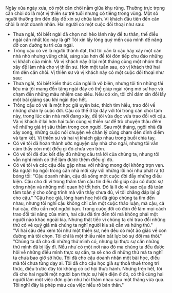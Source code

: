 Ngày xửa ngày xưa, có một căn chòi nằm giữa khu rừng. Thường trực trong căn chòi đó là một vị thiền sư trẻ tuổi nhưng có tiếng trong vùng. Một số người thường tìm đến đây để xin sự chữa lành. 
Vị khách đầu tiên đến căn chòi là một doanh nhân. Hai người có một cuộc đối thoại như sau:
- Thưa ngài, tôi biết ngài đã chọn nơi hẻo lánh này để tu thân, thế điều ngài cần nhất lúc này là gì? Tôi xin lấy lòng quý mến của mình để nâng đỡ con đường tu trì của ngài.
- Trông cậu có vẻ là người thành đạt, thứ tôi cần là cậu hãy xây một căn nhà nhỏ nhưng vững chãi, sáng sủa hơn để tôi đón tiếp chu đáo những vị khách của mình.
Và vị khách này ở lại một tháng cùng một nhóm thợ xây để làm nhà cho vị thiền sư.
Hơn một tuần sau, có vị khách thứ hai tìm đến căn chòi. Vị thiền sư và vị khách này có một cuộc đối thoại như sau: 
- Thưa ngài, tôi biết kiến thức của ngài là vô biên, nhưng tôi tin những tài liệu mà tôi mang đến tặng ngài đây có thể giúp ngài rộng mở sự học và chạm đến những màu nhiệm cao siêu. Nếu có xin, tôi chỉ dám xin đổi lấy một bài giảng sau khi ngài đọc hết. 
- Trông cậu có vẻ là một học giả uyên bác, thích tìm hiểu, trao đổi về những chân lý cuộc đời. Cậu có thể ở lại đây với tôi trong căn chòi tạm này, trong lúc căn nhà mới đang xây, để tôi vừa đọc vừa trao đổi với cậu. 
Và vị khách ở lại hơn hai tuần cùng vị thiền sư để trò chuyện thâu đêm về những giá trị sâu thẳm trong con người. 
Sau một tháng, ngôi nhà đã xây xong, những cuộc nói chuyện về chân lý cũng chạm đến đỉnh điểm và tạm kết. Vị thiền sư và hai vị khách gặp nhau trong buổi chia tay.
- Có vẻ tôi đã hoàn thành ước nguyện xây nhà cho ngài, nhưng tôi vẫn cảm thấy còn một điều gì đó chưa vẹn tròn.
- Có vẻ tôi đã đúc kết đầy đủ những câu trả lời của chúng ta, nhưng tôi vẫn nghĩ mình có thể làm được thêm điều gì đó. 
- Có vẻ tôi và các cậu đều gặp nhau với những mong đợi không trọn vẹn. 
Ba người họ ngồi trong căn nhà mới xây với những lời nói như phát ra từ bóng tối:
"Cậu doanh nhân, cậu đã sống một cuộc đời đầy những điều kiện. Cậu cho đi vì trong thâm tâm cậu tin điều đó giúp cậu có được sự công nhận và những mối quan hệ tốt hơn. Đó là lí do vì sao cậu đã toàn tâm toàn ý cho công trình mà vẫn thấy chưa đủ, vì tôi chẳng đáp lại gì cho cậu."
"Cậu học giả, lòng ham học hỏi đã giúp chúng ta tìm đến nhau, nhưng tôi nghĩ cậu không chỉ cần một cuộc thảo luận, mà cậu, cả hai cậu, đều cần một người bạn. Trong cuộc đời cô đơn để làm mọi cách trao đổi tài năng của mình, hai cậu đã tìm đến tôi mà không phải một người nào khác ngoài kia. Nhưng thật tiếc vì chúng ta chỉ trao đổi những thứ có vẻ quý giá mà chúng ta nghĩ người kia sẽ cần và hứng thú."   
"Vì hai cậu đều xem tôi như một thiền sư, nên đều có một ảo giác về con đường mà tôi chọn. Tôi chỉ là một thiếu niên bất lực bỏ sự đời mà thôi." 
"Chúng ta đã cho đi những thứ mình có, nhưng lại thực sự cần những thứ mình đã bị lấy đi. Nếu như có một nơi nào đó mà chúng ta đều được hỏi về những điều mình thực sự cần, ta sẽ cho đi những thứ mà ta nghĩ ta chưa bao giờ sở hữu. Tôi đã cho cậu doanh nhân một bài học, điều mà tôi chưa từng dạy ai. Tôi đã cho cậu học giả sự thoả thuê trong tri thức, điều trước đây tôi không có cơ hội thực hành. Nhưng trên hết, tôi đã cho hai người một người bạn thực sự hiện diện ở đó, có thể cùng hai người làm một việc đơn giản như hỏi thăm nhau sau một tháng vừa qua. Tôi nghĩ đây là phép màu của việc hiểu rõ bản thân." 
